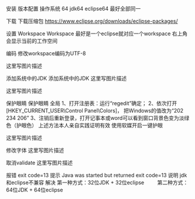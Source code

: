

安装
版本配置
操作系统 64 jdk64 eclipse64 最好全部同一

下载
下载压缩包 
https://www.eclipse.org/downloads/eclipse-packages/

设置
Workspace
Workspace 
最好是一个eclipse就对应一个workspace 
右上角会显示当前的工作空间

编码
修改workspace编码为UTF-8

这里写图片描述

添加系统中的JDK
添加系统中的JDK 
这里写图片描述

这里写图片描述

保护眼睛
保护眼睛 
全局 
1、打开注册表：运行“regedit”确定； 
2、依次打开[HKEY_CURRENT_USER\Control Panel\Colors]， 把Windows的值改为“202 234 206” 
3、注销后重新登录，打开记事本或word可以看到窗口背景色变为淡绿色（护眼色） 
上述方法本人亲自实践证明有效
使用软媒开启一键护眼

这里写图片描述

修改字体
这里写图片描述

取消validate
这里写图片描述

报错
exit code=13
提示
    Java was started but returned exit code=13
说明
    jdk和eclipse不兼容
解决
    第一种方式：32位JDK + 32位eclipse 
   第二种方式：64位JDK + 64位eclipse 
